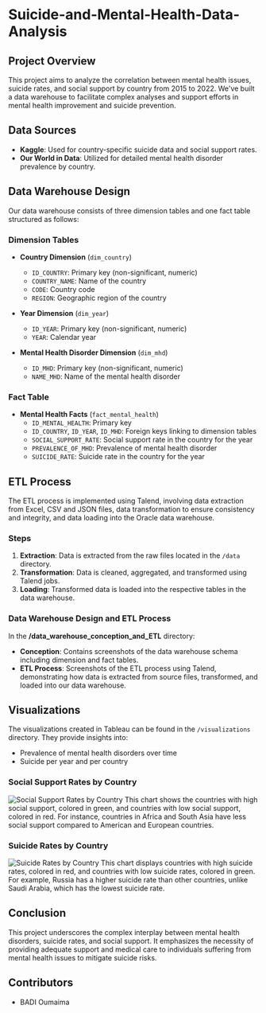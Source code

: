 # Suicide-and-Mental-Health-Data-Analysis

## Project Overview
This project aims to analyze the correlation between mental health issues, suicide rates, and social support by country from 2015 to 2022. We've built a data warehouse to facilitate complex analyses and support efforts in mental health improvement and suicide prevention.

## Data Sources
- **Kaggle**: Used for country-specific suicide data and social support rates.
- **Our World in Data**: Utilized for detailed mental health disorder prevalence by country.


## Data Warehouse Design
Our data warehouse consists of three dimension tables and one fact table structured as follows:

### Dimension Tables
- **Country Dimension** (`dim_country`)
  - `ID_COUNTRY`: Primary key (non-significant, numeric)
  - `COUNTRY_NAME`: Name of the country
  - `CODE`: Country code
  - `REGION`: Geographic region of the country

- **Year Dimension** (`dim_year`)
  - `ID_YEAR`: Primary key (non-significant, numeric)
  - `YEAR`: Calendar year

- **Mental Health Disorder Dimension** (`dim_mhd`)
  - `ID_MHD`: Primary key (non-significant, numeric)
  - `NAME_MHD`: Name of the mental health disorder

### Fact Table
- **Mental Health Facts** (`fact_mental_health`)
  - `ID_MENTAL_HEALTH`: Primary key
  - `ID_COUNTRY`, `ID_YEAR`, `ID_MHD`: Foreign keys linking to dimension tables
  - `SOCIAL_SUPPORT_RATE`: Social support rate in the country for the year
  - `PREVALENCE_OF_MHD`: Prevalence of mental health disorder
  - `SUICIDE_RATE`: Suicide rate in the country for the year

## ETL Process
The ETL process is implemented using Talend, involving data extraction from Excel, CSV and JSON files, data transformation to ensure consistency and integrity, and data loading into the Oracle data warehouse.

### Steps
1. **Extraction**: Data is extracted from the raw files located in the `/data` directory.
2. **Transformation**: Data is cleaned, aggregated, and transformed using Talend jobs.
3. **Loading**: Transformed data is loaded into the respective tables in the data warehouse.

### Data Warehouse Design and ETL Process

In the **/data_warehouse_conception_and_ETL** directory:
- **Conception**: Contains screenshots of the data warehouse schema including dimension and fact tables.
- **ETL Process**: Screenshots of the ETL process using Talend, demonstrating how data is extracted from source files, transformed, and loaded into our data warehouse.

## Visualizations
The visualizations created in Tableau can be found in the `/visualizations` directory. They provide insights into:
- Prevalence of mental health disorders over time
- Suicide per year and per country

### Social Support Rates by Country
![Social Support Rates by Country](/visualizations/Social_support_by_country.png)
This chart shows the countries with high social support, colored in green, and countries with low social support, colored in red. For instance, countries in Africa and South Asia have less social support compared to American and European countries.

### Suicide Rates by Country
![Suicide Rates by Country](/visualizations/Suicide_rates_by_country.png)
This chart displays countries with high suicide rates, colored in red, and countries with low suicide rates, colored in green. For example, Russia has a higher suicide rate than other countries, unlike Saudi Arabia, which has the lowest suicide rate.


## Conclusion
This project underscores the complex interplay between mental health disorders, suicide rates, and social support. It emphasizes the necessity of providing adequate support and medical care to individuals suffering from mental health issues to mitigate suicide risks.

## Contributors
- BADI Oumaima
